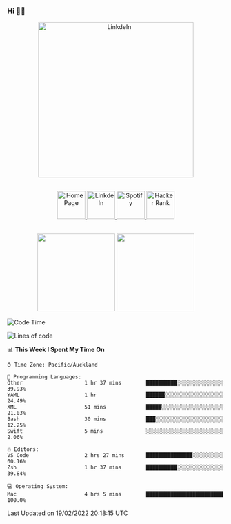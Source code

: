 ### Hi 👋🏻
<p align="center">
 <img alt="LinkdeIn" width="360px" src="https://media.giphy.com/media/fbyGEE9mlqDyE/giphy.gif?cid=ecf05e479e3sjlimgnu6742uu0i3fsxrozdeiq7ngv5qowed&rid=giphy.gif&ct=g" />
</p>

<p align="center">
<br/>
<a href="https://liguo.jiao.co.nz">
  <img alt="Home Page" width="65px" src="https://image.flaticon.com/icons/svg/725/725322.svg" />
</a>
<a href="https://www.linkedin.com/in/liguojiaouc">
  <img alt="LinkdeIn" width="65px" src="https://image.flaticon.com/icons/svg/725/725337.svg" />
</a>
<a href="https://open.spotify.com/user/1233857145?si=96fbba946f584236">
  <img alt="Spotify" width="65px" src="https://image.flaticon.com/icons/svg/725/725281.svg" />
</a>
<a href="https://www.hackerrank.com/iceman201">
  <img alt="Hacker Rank" width="65px" src="https://upload.wikimedia.org/wikipedia/commons/4/40/HackerRank_Icon-1000px.png" />
</a>
</p>

<p align="center">
<br/>
<img height="180px" src="https://github-readme-stats.vercel.app/api/top-langs/?username=iceman201&show_icons=true&layout=compact&theme=onedark&hide_border=true"/>
<img height="180px" src="https://github-readme-stats.vercel.app/api?username=iceman201&show_icons=true&count_private=true&theme=onedark&include_all_commits=true&hide_border=true"/>
</p>

<!--START_SECTION:waka-->
![Code Time](http://img.shields.io/badge/Code%20Time-232%20hrs%2034%20mins-blue)

![Lines of code](https://img.shields.io/badge/From%20Hello%20World%20I%27ve%20Written-1%20Million%20lines%20of%20code-blue)

📊 **This Week I Spent My Time On** 

```text
⌚︎ Time Zone: Pacific/Auckland

💬 Programming Languages: 
Other                    1 hr 37 mins        ██████████░░░░░░░░░░░░░░░   39.93% 
YAML                     1 hr                ██████░░░░░░░░░░░░░░░░░░░   24.49% 
XML                      51 mins             █████░░░░░░░░░░░░░░░░░░░░   21.03% 
Bash                     30 mins             ███░░░░░░░░░░░░░░░░░░░░░░   12.25% 
Swift                    5 mins              ░░░░░░░░░░░░░░░░░░░░░░░░░   2.06%

🔥 Editors: 
VS Code                  2 hrs 27 mins       ███████████████░░░░░░░░░░   60.16% 
Zsh                      1 hr 37 mins        ██████████░░░░░░░░░░░░░░░   39.84%

💻 Operating System: 
Mac                      4 hrs 5 mins        █████████████████████████   100.0%

```


 Last Updated on 19/02/2022 20:18:15 UTC
<!--END_SECTION:waka-->

<!--
**iceman201/iceman201** is a ✨ _special_ ✨ repository because its `README.md` (this file) appears on your GitHub profile.

Here are some ideas to get you started:

- 🔭 I’m currently working on ...
- 🌱 I’m currently learning ...
- 👯 I’m looking to collaborate on ...
- 🤔 I’m looking for help with ...
- 💬 Ask me about ...
- 📫 How to reach me: ...
- 😄 Pronouns: ...
- ⚡ Fun fact: ...
-->
